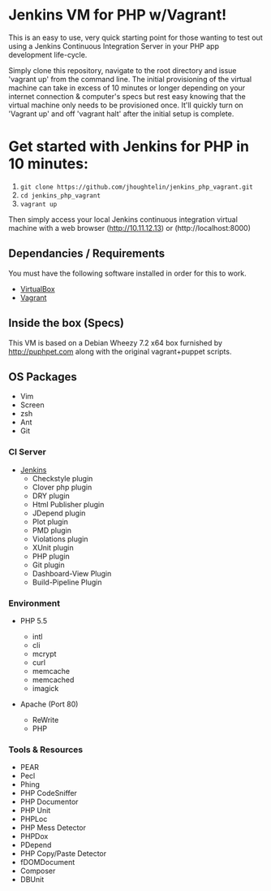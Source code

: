 Jenkins VM for PHP w/Vagrant!
=============================
This is an easy to use, very quick starting point for those
wanting to test out using a Jenkins Continuous Integration Server in
your PHP app development life-cycle.

Simply clone this repository, navigate to the root directory and issue 'vagrant up' from the command line.
The initial provisioning of the virtual machine can take in excess of 10 minutes
or longer depending on your internet connection & computer's specs but rest easy knowing that
the virtual machine only needs to be provisioned once. It'll quickly turn on 'Vagrant up' and off
'vagrant halt' after the initial setup is complete.

Get started with Jenkins for PHP in 10 minutes:
===============================================
1. `git clone https://github.com/jhoughtelin/jenkins_php_vagrant.git`
2. `cd jenkins_php_vagrant`  
3. `vagrant up`  

Then simply access your local Jenkins continuous integration virtual machine with
a web browser (http://10.11.12.13) or (http://localhost:8000)

## Dependancies / Requirements ##
You must have the following software installed in order for this to work.
* [VirtualBox](https://www.virtualbox.org/wiki/Downloads)
* [Vagrant](http://VagrantUp.com)

## Inside the box (Specs) 
This VM is based on a Debian Wheezy 7.2 x64 box furnished by http://puphpet.com along with
the original vagrant+puppet scripts.

## OS Packages
* Vim
* Screen
* zsh
* Ant
* Git

### CI Server
* [Jenkins](https://wiki.jenkins-ci.org)
    * Checkstyle plugin
    * Clover php plugin
    * DRY plugin
    * Html Publisher  plugin
    * JDepend  plugin
    * Plot  plugin
    * PMD  plugin
    * Violations  plugin
    * XUnit  plugin
    * PHP  plugin
    * Git plugin
    * Dashboard-View Plugin
    * Build-Pipeline Plugin

### Environment
* PHP 5.5
    * intl
    * cli
    * mcrypt
    * curl
    * memcache
    * memcached
    * imagick

* Apache (Port 80)
    * ReWrite
    * PHP

### Tools & Resources
* PEAR
* Pecl
* Phing
* PHP CodeSniffer
* PHP Documentor
* PHP Unit
* PHPLoc
* PHP Mess Detector
* PHPDox
* PDepend
* PHP Copy/Paste Detector
* fDOMDocument
* Composer
* DBUnit

